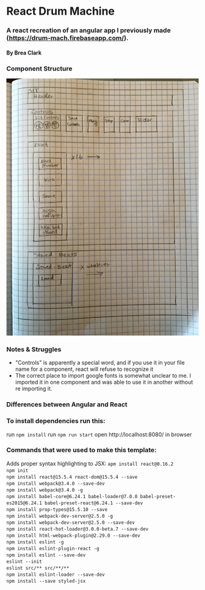 # React Drum Machine

### A react recreation of an angular app I previously made (https://drum-mach.firebaseapp.com/).

#### By Brea Clark

### Component Structure

<img src="https://raw.githubusercontent.com/breaclark/react-drum-machine/master/IMG_2584.JPG">

### Notes & Struggles

* "Controls" is apparently a special word, and if you use it in your file name for a component, react will refuse to recognize it
* The correct place to import google fonts is somewhat unclear to me. I imported it in one component and was able to use it in another without re importing it.

### Differences between Angular and React

### To install dependencies run this:

run `npm install`
run `npm run start`
open http://localhost:8080/ in browser

### Commands that were used to make this template:

Adds proper syntax highlighting to JSX:
`apm install react@0.16.2`
<br>
`npm init`
<br>
`npm install react@15.5.4 react-dom@15.5.4 --save`
<br>
`npm install webpack@3.4.0 --save-dev`
<br>
`npm install webpack@3.4.0 -g`
<br>
`npm install babel-core@6.24.1 babel-loader@7.0.0 babel-preset-es2015@6.24.1 babel-preset-react@6.24.1 --save-dev`
<br>
`npm install prop-types@15.5.10 --save`
<br>
`npm install webpack-dev-server@2.5.0 -g`
<br>
`npm install webpack-dev-server@2.5.0 --save-dev`
<br>
`npm install react-hot-loader@3.0.0-beta.7 --save-dev`
<br>
`npm install html-webpack-plugin@2.29.0 --save-dev`
<br>
`npm install eslint -g`
<br>
`npm install eslint-plugin-react -g`
<br>
`npm install eslint --save-dev`
<br>
`eslint --init`
<br>
`eslint src/** src/**/**`
<br>
`npm install eslint-loader --save-dev`
<br>
`npm install --save styled-jsx`
